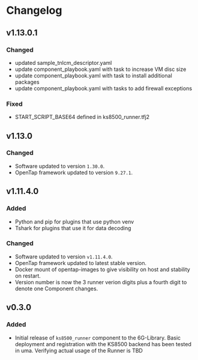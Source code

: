 # Changelog

## v1.13.0.1
### Changed
- updated sample_tnlcm_descriptor.yaml
- update component_playbook.yaml with task to increase VM disc size
- update component_playbook.yaml with task to install additional packages
- update component_playbook.yaml with tasks to add firewall exceptions
### Fixed
- START_SCRIPT_BASE64 defined in ks8500_runner.tfj2   

## v1.13.0
### Changed
- Software updated to version `1.30.0`.
- OpenTap framework updated to version `9.27.1`.


## v1.11.4.0
### Added
- Python and pip for plugins that use python venv
- Tshark for plugins that use it for data decoding
### Changed
- Software updated to version `v1.11.4.0`.
- OpenTap framework updated to latest stable version.
- Docker mount of opentap-images to give visibility on host and stability on restart.
- Version number is now the 3 runner verion digits plus a fourth digit to denote one Component changes.

## v0.3.0
### Added
- Initial release of `ks8500_runner` component to the 6G-Library. Basic deployment and registration with the KS8500 backend has been tested in uma. Verifying actual usage of the Runner is TBD
